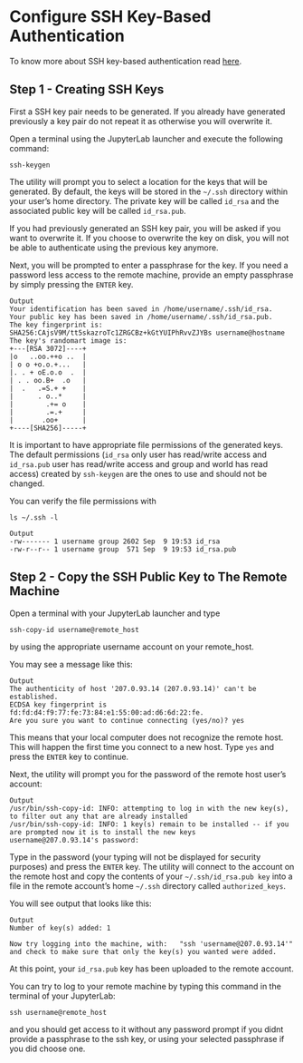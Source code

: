 # Configure SSH Key-Based Authentication

To know more about SSH key-based authentication read [here](https://www.ssh.com/academy/ssh/public-key-authentication).

## Step 1 - Creating SSH Keys
First a SSH key pair needs to be generated. If you already have generated previously a key pair
do not repeat it as otherwise you will overwrite it.

Open a terminal using the JupyterLab launcher and execute the following command:
```
ssh-keygen
```
The utility will prompt you to select a location for the keys that will be generated. 
By default, the keys will be stored in the ```~/.ssh``` directory within your user’s home directory.
The private key will be called ```id_rsa``` and the associated public key will be called ```id_rsa.pub```.

If you had previously generated an SSH key pair, you will be asked if you want to overwrite it.
If you choose to overwrite the key on disk, you will not be able to authenticate using the previous key anymore.

Next, you will be prompted to enter a passphrase for the key. If you need a password less access to the remote machine,
provide an empty passphrase by simply pressing the ```ENTER``` key.
```
Output
Your identification has been saved in /home/username/.ssh/id_rsa.
Your public key has been saved in /home/username/.ssh/id_rsa.pub.
The key fingerprint is:
SHA256:CAjsV9M/tt5skazroTc1ZRGCBz+kGtYUIPhRvvZJYBs username@hostname
The key's randomart image is:
+---[RSA 3072]----+
|o   ..oo.++o ..  |
| o o +o.o.+...   |
|. . + oE.o.o  .  |
| . . oo.B+  .o   |
|  .   .=S.+ +    |
|      . o..*     |
|        .+= o    |
|        .=.+     |
|       .oo+      |
+----[SHA256]-----+
```

It is important to have appropriate file permissions of the generated keys.
The default permissions (```id_rsa``` only user has read/write access 
and ```id_rsa.pub``` user has read/write access and group and world has read access) 
created by ```ssh-keygen``` are the ones to use and should not be changed.

You can verify the file permissions with
```
ls ~/.ssh -l
```
```
Output
-rw------- 1 username group 2602 Sep  9 19:53 id_rsa
-rw-r--r-- 1 username group  571 Sep  9 19:53 id_rsa.pub
```

## Step 2 - Copy the SSH Public Key to The Remote Machine
Open a terminal with your JupyterLab launcher and type
```
ssh-copy-id username@remote_host
```
by using the appropriate username account on your remote_host.

You may see a message like this:
```
Output
The authenticity of host '207.0.93.14 (207.0.93.14)' can't be established.
ECDSA key fingerprint is fd:fd:d4:f9:77:fe:73:84:e1:55:00:ad:d6:6d:22:fe.
Are you sure you want to continue connecting (yes/no)? yes
```
This means that your local computer does not recognize the remote host. 
This will happen the first time you connect to a new host. Type ```yes``` 
and press the ```ENTER``` key to continue.

Next, the utility will prompt you for the password of the remote host user’s account:
```
Output
/usr/bin/ssh-copy-id: INFO: attempting to log in with the new key(s), to filter out any that are already installed
/usr/bin/ssh-copy-id: INFO: 1 key(s) remain to be installed -- if you are prompted now it is to install the new keys
username@207.0.93.14's password:
```
Type in the password (your typing will not be displayed for security purposes) and press the ```ENTER``` key.
The utility will connect to the account on the remote host and copy the contents of your ```~/.ssh/id_rsa.pub key```
into a file in the remote account’s home ```~/.ssh``` directory called ```authorized_keys```.

You will see output that looks like this:
```
Output
Number of key(s) added: 1

Now try logging into the machine, with:   "ssh 'username@207.0.93.14'"
and check to make sure that only the key(s) you wanted were added.
```
At this point, your ```id_rsa.pub``` key has been uploaded to the remote account.

You can try to log to your remote machine by typing this command in the terminal of your JupyterLab:
```
ssh username@remote_host
```
and you should get access to it without any password prompt if you didnt provide a passphrase to the ssh key, 
or using your selected passphrase if you did choose one.
